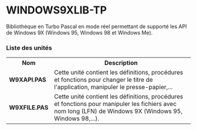 # WINDOWS9XLIB-TP
Bibliothèque en Turbo Pascal en mode réel permettant de supporté les API de Windows 9X (Windows 95, Windows 98 et Windows Me).

<h3>Liste des unités</h3>

<table>
  <tr>
    <th>Nom</th>
    <th>Description</th>
  </tr>
  <tr>
    <td><b>W9XAPI.PAS</b></td>
    <td>Cette unité contient les définitions, procédures et fonctions pour changer le titre de l'application, manipuler le presse-papier,...</td>
  </tr>
  <tr>
    <td><b>W9XFILE.PAS</b></td>
    <td>Cette unité contient les définitions, procédures et fonctions pour manipuler les fichiers avec nom long (LFN) de Windows 9X (Windows 95, Windows 98,...).</td>
  </tr>
</table>
